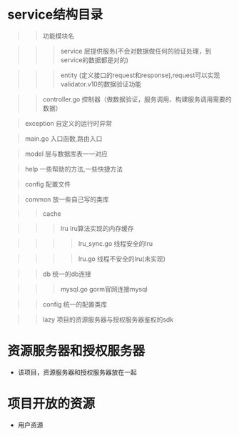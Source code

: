 # service结构目录


>> 功能模块名

>>> service 层提供服务(不会对数据做任何的验证处理，到service的数据都是对的)

>>> entity (定义接口的request和response),request可以实现validator.v10的数据验证功能

>> controller.go 控制器（做数据验证，服务调用、构建服务调用需要的数据）

> exception 自定义的运行时异常

> main.go 入口函数,路由入口

> model 层与数据库表一一对应

> help 一些帮助的方法,一些快捷方法

> config 配置文件

> common 放一些自己写的类库

>> cache 

>>> lru lru算法实现的内存缓存

>>>> lru_sync.go 线程安全的lru

>>>> lru.go 线程不安全的lru(未实现)

>> db 统一的db连接

>>> mysql.go gorm官网连接mysql

>> config 统一的配置类库

>> lazy 项目的资源服务器与授权服务器鉴权的sdk


# 资源服务器和授权服务器

- 该项目，资源服务器和授权服务器放在一起

# 项目开放的资源

- 用户资源

